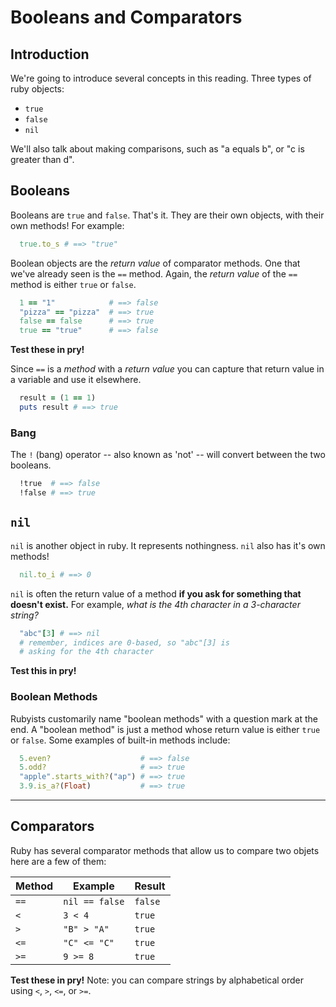 # Booleans and Comparators

## Introduction

We're going to introduce several concepts in this reading. Three types of ruby objects:
  * `true`
  * `false`
  * `nil`

We'll also talk about making comparisons, such as "a equals b", or "c is greater than d".

## Booleans

Booleans are `true` and `false`. That's it. They are their own objects, with their own methods! For example:

  ```ruby
    true.to_s # ==> "true"
  ```

Boolean objects are the *return value* of comparator methods. One that we've already seen is the `==` method. Again, the *return value* of the `==` method is either `true` or `false`.

  ```ruby
    1 == "1"            # ==> false
    "pizza" == "pizza"  # ==> true
    false == false      # ==> true
    true == "true"      # ==> false
  ```

**Test these in pry!**

Since `==` is a *method* with a *return value* you can capture that return value in a variable and use it elsewhere.

```ruby
  result = (1 == 1)
  puts result # ==> true
```

### Bang

The `!` (bang) operator -- also known as 'not' -- will convert between the two booleans.

```ruby
  !true  # ==> false
  !false # ==> true
```

## `nil`

`nil` is another object in ruby. It represents nothingness. `nil` also has it's own methods!

  ```ruby
    nil.to_i # ==> 0
  ```

`nil` is often the return value of a method **if you ask for something that doesn't exist.** For example, *what is the 4th character in a 3-character string?*

```ruby
  "abc"[3] # ==> nil
  # remember, indices are 0-based, so "abc"[3] is
  # asking for the 4th character
```

**Test this in pry!**

### Boolean Methods

Rubyists customarily name "boolean methods" with a question mark at the end. A "boolean method" is just a method whose return value is either `true` or `false`. Some examples of built-in methods include:

  ```ruby
    5.even?                    # ==> false
    5.odd?                     # ==> true
    "apple".starts_with?("ap") # ==> true
    3.9.is_a?(Float)           # ==> true
  ```

---

## Comparators

Ruby has several comparator methods that allow us to compare two objets here are a few of them:

Method| Example        | Result  
------|----------------|---------
`==`  | `nil == false` | `false`
`<`   | `3 < 4`        | `true`
`>`   | `"B" > "A"`    | `true`
`<=`  | `"C" <= "C"`   | `true`
`>=`  | `9 >= 8`       | `true`

**Test these in pry!** Note: you can compare strings by alphabetical order using `<`, `>`, `<=`, or `>=`.
